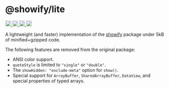 # @showify/lite

<p align="left">
  <a href="https://www.npmjs.com/package/@showify/lite">
    <img src="https://img.shields.io/npm/dm/@showify/lite.svg" alt="downloads" height="18">
  </a>
  <a href="https://www.npmjs.com/package/@showify/lite">
    <img src="https://img.shields.io/npm/v/@showify/lite.svg" alt="npm version" height="18">
  </a>
  <a href="https://bundlephobia.com/package/@showify/lite">
    <img src="https://img.shields.io/bundlephobia/minzip/@showify/lite.svg" alt="minzipped size" height="18">
  </a>
  <a href="https://github.com/Snowflyt/@showify/lite">
    <img src="https://img.shields.io/npm/l/@showify/lite.svg" alt="MPL 2.0 license" height="18">
  </a>
</p>

A lightweight (and faster) implementation of the [showify](https://github.com/Snowflyt/showify) package under 5kB of minified+gzipped code.

The following features are removed from the original package:

- ANSI color support.
- `quoteStyle` is limited to `"single"` or `"double"`.
- The `showHidden: "exclude-meta"` option for `show()`.
- Special support for `ArrayBuffer`, `SharedArrayBuffer`, `DataView`, and special properties of typed arrays.
